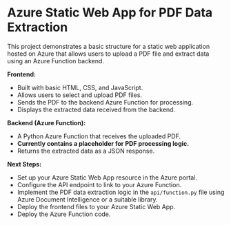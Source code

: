 # Azure Static Web App for PDF Data Extraction

This project demonstrates a basic structure for a static web application hosted on Azure that allows users to upload a PDF file and extract data using an Azure Function backend.

**Frontend:**
- Built with basic HTML, CSS, and JavaScript.
- Allows users to select and upload PDF files.
- Sends the PDF to the backend Azure Function for processing.
- Displays the extracted data received from the backend.

**Backend (Azure Function):**
- A Python Azure Function that receives the uploaded PDF.
- **Currently contains a placeholder for PDF processing logic.** 
- Returns the extracted data as a JSON response.

**Next Steps:**
- Set up your Azure Static Web App resource in the Azure portal.
- Configure the API endpoint to link to your Azure Function.
- Implement the PDF data extraction logic in the `api/function.py` file using Azure Document Intelligence or a suitable library.
- Deploy the frontend files to your Azure Static Web App.
- Deploy the Azure Function code.